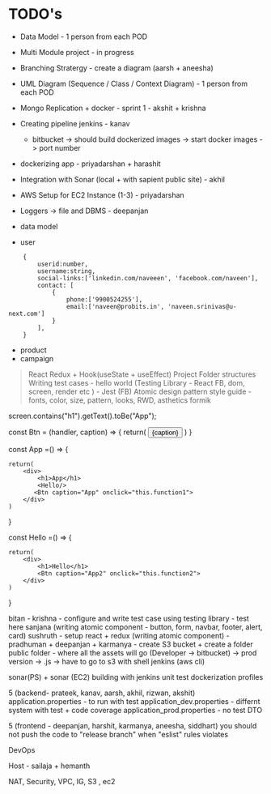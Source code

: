 # TODO's

- Data Model - 1 person from each POD 
- Multi Module project - in progress 
- Branching Stratergy - create a diagram (aarsh + aneesha)
- UML Diagram (Sequence / Class / Context Diagram) - 1 person from each POD 
- Mongo Replication + docker - sprint 1 - akshit + krishna 
- Creating pipeline jenkins - kanav 
  - bitbucket -> should build dockerized images -> start docker images -> port number
- dockerizing app - priyadarshan + harashit
- Integration with Sonar (local + with sapient public site) - akhil 
- AWS Setup for EC2 Instance (1-3) - priyadarshan 
- Loggers -> file and DBMS - deepanjan 



- data model 
- user 

```
    {
        userid:number, 
        username:string, 
        social-links:['linkedin.com/naveeen', 'facebook.com/naveen'], 
        contact: [
            {
                phone:['9900524255'], 
                email:['naveen@probits.in', 'naveen.srinivas@u-next.com']
            }
        ], 
    }
```

- product 
- campaign 




> React Redux + Hook(useState + useEffect) Project 
> Folder structures 
> Writing test cases - hello world (Testing Library - React FB, dom, screen, render etc ) - Jest (FB) 
> Atomic design pattern 
> style guide - fonts, color, size, pattern, looks, RWD, asthetics 
> formik 

screen.contains("h1").getText().toBe("App"); 

const Btn = (handler, caption) => {
    return(
        <button onclick={handler}>{caption}</button>
    )
}

const App =() => {

    return(
        <div>
            <h1>App</h1>
            <Hello/>
           <Btn caption="App" onclick="this.function1">
        </div>
    )

}

const Hello =() => {

    return(
        <div>
            <h1>Hello</h1>
            <Btn caption="App2" onclick="this.function2">
        </div>
    )

}



bitan - 
krishna - configure and write test case using testing library - test here 
sanjana (writing atomic component - button, form, navbar, footer, alert, card)
sushruth - setup react + redux (writing atomic component)  -
pradhuman + deepanjan + karmanya - create S3 bucket + create a folder public folder - where all the assets will go 
(Developer -> bitbucket) -> prod version -> .js -> have to go to s3 with shell jenkins (aws cli)


sonar(PS) + sonar (EC2)
building with jenkins 
unit test 
dockerization 
profiles 


5 (backend- prateek, kanav, aarsh, akhil, rizwan, akshit)
	application.properties  - to run with test 
	application_dev.properties  - differnt system with test + code coverage
	application_prod.properties - no test 
	DTO 
	
	
5 (frontend - deepanjan, harshit, karmanya, aneesha, siddhart)
	you should not push the code to "release branch" when "eslist" rules violates 

DevOps 

Host - sailaja + hemanth 

NAT, Security, VPC, IG, S3 , ec2 


